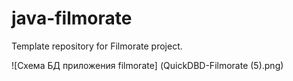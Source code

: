 # java-filmorate
Template repository for Filmorate project.

![Схема БД приложения filmorate] (QuickDBD-Filmorate (5).png)
